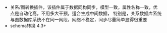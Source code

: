 - 关系/图转换插件，该插件属于数据同构同步，模型一致，属性名称一致，优点是自动化高，不用多大干预，适合生成中间数据，
  特别是，关系数据库系统与图数据库系统不在同一网段，网络不稳定，同步尽量简单显得很重要
- schema转换 4.3+

